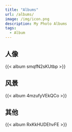 ```yaml
---
title: "Albums"
url: /albums/
image: /img/icon.png
description: My Photo Albums
tags:
  - Album
---
```


## 人像

{{< album smqfN2sKUtbp >}}

## 风景

{{< album 4mzufyVEkQCo >}}

## 其他

{{< album RxKkHUDEhvFE >}}